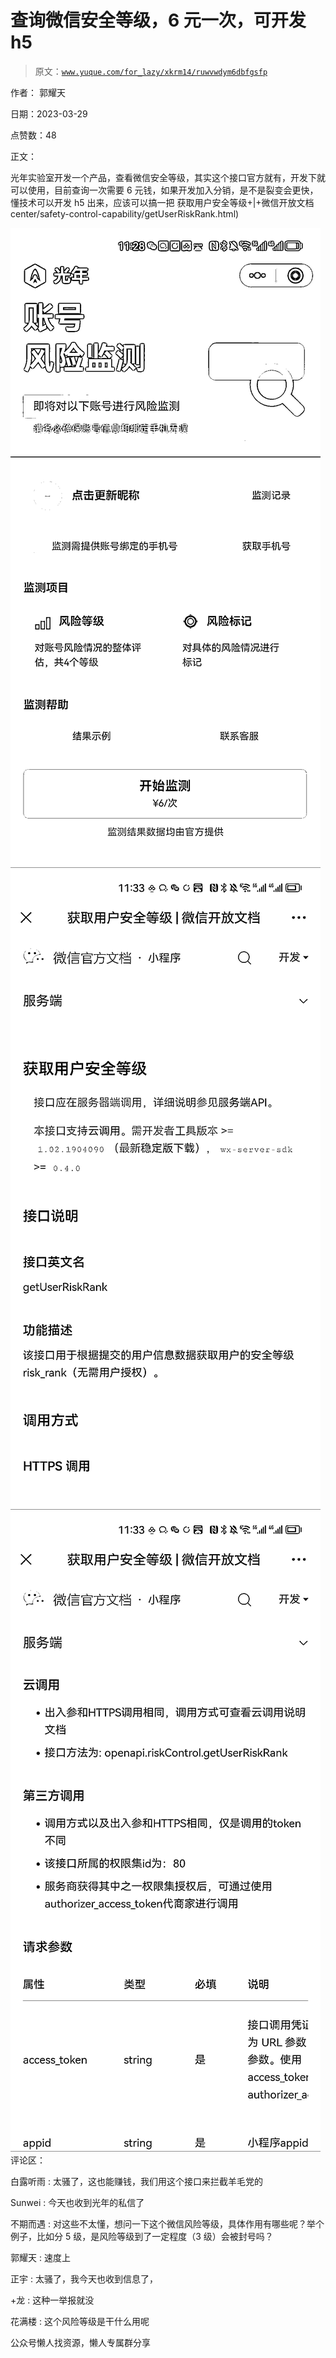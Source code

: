 # 查询微信安全等级，6 元一次，可开发 h5

> 原文：[`www.yuque.com/for_lazy/xkrm14/ruwvwdym6dbfgsfp`](https://www.yuque.com/for_lazy/xkrm14/ruwvwdym6dbfgsfp)



作者： 郭耀天



日期：2023-03-29



点赞数：48

<ne-hole id="u98115db2" data-lake-id="u98115db2">

正文：



光年实验室开发一个产品，查看微信安全等级，其实这个接口官方就有，开发下就可以使用，目前查询一次需要 6 元钱，如果开发加入分销，是不是裂变会更快，懂技术可以开发 h5 出来，应该可以搞一把 获取用户安全等级+|+微信开放文档 center/safety-control-capability/getUserRiskRank.html)



![](img/5c337960a2032857fae92499a560f5c9.png)  <ne-p id="ud8de77f8" data-lake-id="ud8de77f8">![](img/c9a1c3cceafc76e68646f68ab917212d.png)  <ne-p id="u56161052" data-lake-id="u56161052">![](img/7b26b461c8bd1f64e26da09057fa683e.png)  <ne-hole id="u63d5f0e9" data-lake-id="u63d5f0e9"><ne-p id="uc85445ec" data-lake-id="uc85445ec">评论区：



白露听雨 : 太骚了，这也能赚钱，我们用这个接口来拦截羊毛党的



Sunwei : 今天也收到光年的私信了



不期而遇 : 对这些不太懂，想问一下这个微信风险等级，具体作用有哪些呢？举个例子，比如分 5 级，是风险等级到了一定程度（3 级）会被封号吗？



郭耀天 : 速度上



正宇 : 太骚了，我今天也收到信息了，



+龙 : 这种一举报就没



花满楼 : 这个风险等级是干什么用呢

<ne-hole id="uf2293296" data-lake-id="uf2293296">

公众号懒人找资源，懒人专属群分享

</ne-hole></ne-hole></ne-p></ne-p></ne-p></ne-hole>
